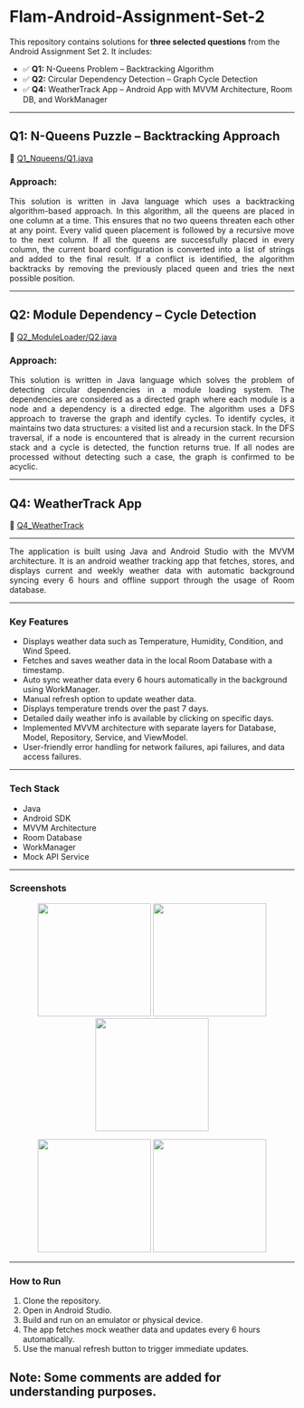 # Flam-Android-Assignment-Set-2

This repository contains solutions for **three selected questions** from the Android Assignment Set 2. 
It includes:

- ✅ **Q1:** N-Queens Problem – Backtracking Algorithm  
- ✅ **Q2:** Circular Dependency Detection – Graph Cycle Detection  
- ✅ **Q4:** WeatherTrack App – Android App with MVVM Architecture, Room DB, and WorkManager

---

## Q1: N-Queens Puzzle – Backtracking Approach

📄 [Q1_Nqueens/Q1.java](./Q1_Nqueens/Q1.java)

### Approach:

<p align="justify">
This solution is written in Java language which uses a backtracking algorithm-based approach. In this algorithm, all the queens are placed in one column at a time. This ensures that no two queens threaten each other at any point. Every valid queen placement is followed by a recursive move to the next column. If all the queens are successfully placed in every column, the current board configuration is converted into a list of strings and added to the final result. If a conflict is identified, the algorithm backtracks by removing the previously placed queen and tries the next possible position.
</p>

---

## Q2: Module Dependency – Cycle Detection

📄 [Q2_ModuleLoader/Q2.java](./Q2_ModuleLoader/Q2.java)

### Approach:

<p align="justify">
This solution is written in Java language which solves the problem of detecting circular dependencies in a module loading system. The dependencies are considered as a directed graph where each module is a node and a dependency is a directed edge. The algorithm uses a DFS approach to traverse the graph and identify cycles. To identify cycles, it maintains two data structures: a visited list and a recursion stack. In the DFS traversal, if a node is encountered that is already in the current recursion stack and a cycle is detected, the function returns true. If all nodes are processed without detecting such a case, the graph is confirmed to be acyclic.
</p>

---

## Q4: WeatherTrack App

📄 [Q4_WeatherTrack](./Q4_WeatherTrack/)

---

<p align="justify">
The application is built using Java and Android Studio with the MVVM architecture. It is an android weather tracking app that fetches, stores, and displays current and weekly weather data with automatic background syncing every 6 hours and offline support through the usage of Room database.
</p>

---

### Key Features

- Displays weather data such as Temperature, Humidity, Condition, and Wind Speed.
- Fetches and saves weather data in the local Room Database with a timestamp.
- Auto sync weather data every 6 hours automatically in the background using WorkManager.
- Manual refresh option to update weather data.
- Displays temperature trends over the past 7 days.
- Detailed daily weather info is available by clicking on specific days.
- Implemented MVVM architecture with separate layers for Database, Model, Repository, Service, and ViewModel.
- User-friendly error handling for network failures, api failures, and data access failures.

---

### Tech Stack

- Java
- Android SDK
- MVVM Architecture
- Room Database
- WorkManager
- Mock API Service

---

### Screenshots

<p align="center">
  <img src="https://github.com/user-attachments/assets/fbd1aaee-7c72-4e58-b4c1-9e989fc4a216" width="200" />
  <img src="https://github.com/user-attachments/assets/a32bf31d-683a-4739-b0fc-e48df260e01f" width="200" />
  <img src="https://github.com/user-attachments/assets/67061bcc-804c-4ed3-b2e6-bc189be71465" width="200" />
</p>

<p align="center">
  <img src="https://github.com/user-attachments/assets/ca5114cd-fa30-478b-878b-445abd67ff1d" width="200" />
  <img src="https://github.com/user-attachments/assets/722c0702-eb89-4bef-a36f-54b9e27b4aa7" width="200" />
</p>

---


### How to Run

1. Clone the repository.
2. Open in Android Studio.
3. Build and run on an emulator or physical device.
4. The app fetches mock weather data and updates every 6 hours automatically.
5. Use the manual refresh button to trigger immediate updates.

## Note: Some comments are added for understanding purposes.
